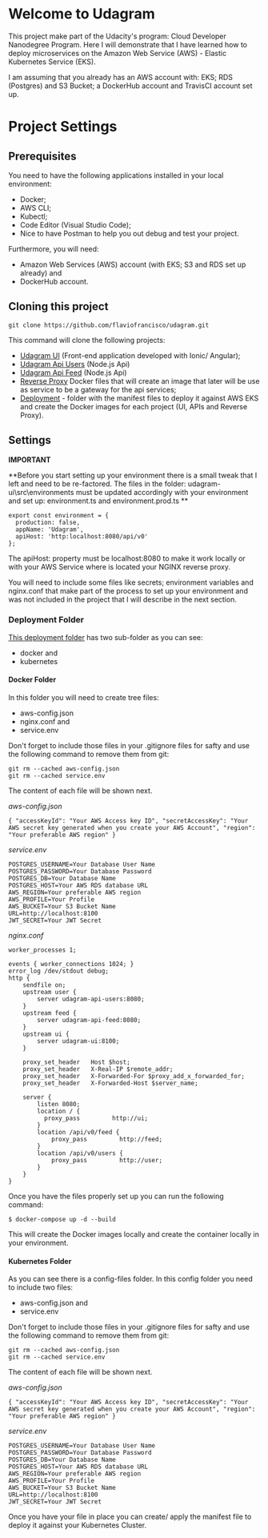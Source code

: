 # Welcome to Udagram

This project make part of the Udacity's program: Cloud Developer Nanodegree Program. Here I will demonstrate that I have learned how to deploy microservices on the Amazon Web Service (AWS) - Elastic Kubernetes Service (EKS).

I am assuming that you already has an AWS account with: EKS; RDS (Postgres) and S3 Bucket; a DockerHub account and TravisCI account set up.

# Project Settings

## Prerequisites

You need to have the following applications installed in your local environment:

- Docker;
- AWS CLI;
- Kubectl;
- Code Editor (Visual Studio Code);
- Nice to have Postman to help you out debug and test your project.

Furthermore, you will need:

- Amazon Web Services (AWS) account (with EKS; S3 and RDS set up already) and
- DockerHub account.

## Cloning this project

```
git clone https://github.com/flaviofrancisco/udagram.git
```

This command will clone the following projects:

- [Udagram UI](https://github.com/flaviofrancisco/udagram-ui/tree/19887d2f9831aaf824748491c1cd3e6cadb970bc) (Front-end application developed with Ionic/ Angular);
- [Udagram Api Users](https://github.com/flaviofrancisco/udagram-api-users/tree/bb7da86e82cb185c20825c315591a699d801e940) (Node.js Api)
- [Udagram Api Feed](https://github.com/flaviofrancisco/udagram-api-feed/tree/7905cde8e7a54b2f77390d8119c25285e31c3917) (Node.js Api)
- [Reverse Proxy](https://github.com/flaviofrancisco/udagram-reverse-proxy/tree/f0c93bbe92225bd594d0c9bf6f5ae562bbafe7d9) Docker files that will create an image that later will be use as service to be a gateway for the api services;
- [Deployment](https://github.com/flaviofrancisco/udagram/tree/master/deployment) - folder with the manifest files to deploy it against AWS EKS and create the Docker images for each project (UI, APIs and Reverse Proxy).

## Settings

**IMPORTANT**

**Before you start setting up your environment there is a small tweak that I left and need to be re-factored. The files in the folder: udagram-ui\src\environments must be updated accordingly with your environment and set up: environment.ts and environment.prod.ts **

```
export const environment = {
  production: false,
  appName: 'Udagram',
  apiHost: 'http:localhost:8080/api/v0'
};
```

The apiHost: property must be localhost:8080 to make it work locally or with your AWS Service where is located your NGINX reverse proxy.  

You will need to include some files like secrets; environment variables and nginx.conf that make part of the process to set up your environment and was not included in the project that I will describe in the next section.


### Deployment Folder

[This deployment folder](https://github.com/flaviofrancisco/udagram/tree/master/deployment) has two sub-folder as you can see:

- docker and
- kubernetes

#### Docker Folder

In this folder you will need to create tree files:

- aws-config.json
- nginx.conf and
- service.env

Don't forget to include those files in your .gitignore files for safty and use the following command to remove them from git:

```
git rm --cached aws-config.json
git rm --cached service.env
```
The content of each file will be shown next.

*aws-config.json*

```
{ "accessKeyId": "Your AWS Access key ID", "secretAccessKey": "Your AWS secret key generated when you create your AWS Account", "region": "Your preferable AWS region" }
```

*service.env*

```
POSTGRES_USERNAME=Your Database User Name
POSTGRES_PASSWORD=Your Database Password
POSTGRES_DB=Your Database Name
POSTGRES_HOST=Your AWS RDS database URL
AWS_REGION=Your preferable AWS region
AWS_PROFILE=Your Profile
AWS_BUCKET=Your S3 Bucket Name
URL=http://localhost:8100
JWT_SECRET=Your JWT Secret
```

*nginx.conf*

```
worker_processes 1;
  
events { worker_connections 1024; }
error_log /dev/stdout debug;
http {
    sendfile on;
    upstream user {
        server udagram-api-users:8080;
    }
    upstream feed {
        server udagram-api-feed:8080;
    }
    upstream ui {
        server udagram-ui:8100;
    }    
    
    proxy_set_header   Host $host;
    proxy_set_header   X-Real-IP $remote_addr;
    proxy_set_header   X-Forwarded-For $proxy_add_x_forwarded_for;
    proxy_set_header   X-Forwarded-Host $server_name;
    
    server {
        listen 8080;
        location / {
          proxy_pass         http://ui;
        }
        location /api/v0/feed {         
            proxy_pass         http://feed;
        }
        location /api/v0/users {
            proxy_pass         http://user;
        }            
    }
}
```

Once you have the files properly set up you can run the following command:

```
$ docker-compose up -d --build
```

This will create the Docker images locally and create the container locally in your environment.

#### Kubernetes Folder

As you can see there is a config-files folder. In this config folder you need to include two files:

- aws-config.json and
- service.env

Don't forget to include those files in your .gitignore files for safty and use the following command to remove them from git:

```
git rm --cached aws-config.json
git rm --cached service.env
```
The content of each file will be shown next.

*aws-config.json*

```
{ "accessKeyId": "Your AWS Access key ID", "secretAccessKey": "Your AWS secret key generated when you create your AWS Account", "region": "Your preferable AWS region" }
```

*service.env*

```
POSTGRES_USERNAME=Your Database User Name
POSTGRES_PASSWORD=Your Database Password
POSTGRES_DB=Your Database Name
POSTGRES_HOST=Your AWS RDS database URL
AWS_REGION=Your preferable AWS region
AWS_PROFILE=Your Profile
AWS_BUCKET=Your S3 Bucket Name
URL=http://localhost:8100
JWT_SECRET=Your JWT Secret
```
Once you have your file in place you can create/ apply the manifest file to deploy it against your Kubernetes Cluster.
